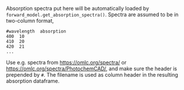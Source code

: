 Absorption spectra put here will be automatically loaded by
`forward_model.get_absorption_spectra()`. Spectra are assumed to be in
two-column format,

```
#wavelength  absorption
400  10
410  20
420  21
...
```

Use e.g. spectra from https://omlc.org/spectra/ or
https://omlc.org/spectra/PhotochemCAD/, and make sure the header is prepended
by `#`. The filename is used as column header in the resulting absorption
dataframe.
